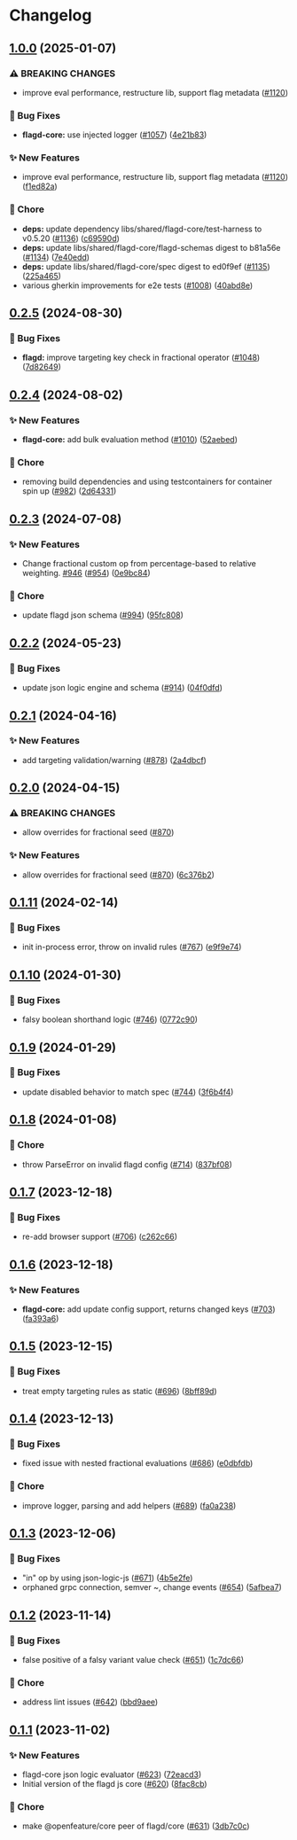 # Changelog

## [1.0.0](https://github.com/open-feature/js-sdk-contrib/compare/flagd-core-v0.2.5...flagd-core-v1.0.0) (2025-01-07)


### ⚠ BREAKING CHANGES

* improve eval performance, restructure lib, support flag metadata ([#1120](https://github.com/open-feature/js-sdk-contrib/issues/1120))

### 🐛 Bug Fixes

* **flagd-core:** use injected logger ([#1057](https://github.com/open-feature/js-sdk-contrib/issues/1057)) ([4e21b83](https://github.com/open-feature/js-sdk-contrib/commit/4e21b836b62b6f26ee966c8f0ff6fd876a3e353a))


### ✨ New Features

* improve eval performance, restructure lib, support flag metadata ([#1120](https://github.com/open-feature/js-sdk-contrib/issues/1120)) ([f1ed82a](https://github.com/open-feature/js-sdk-contrib/commit/f1ed82acba4430ffafbe9057576371e09f1791ff))


### 🧹 Chore

* **deps:** update dependency libs/shared/flagd-core/test-harness to v0.5.20 ([#1136](https://github.com/open-feature/js-sdk-contrib/issues/1136)) ([c69590d](https://github.com/open-feature/js-sdk-contrib/commit/c69590d9c201a5769aa6a17705072376683143e7))
* **deps:** update libs/shared/flagd-core/flagd-schemas digest to b81a56e ([#1134](https://github.com/open-feature/js-sdk-contrib/issues/1134)) ([7e40edd](https://github.com/open-feature/js-sdk-contrib/commit/7e40edda9f2b6358a454a96fa64627b7c00098e2))
* **deps:** update libs/shared/flagd-core/spec digest to ed0f9ef ([#1135](https://github.com/open-feature/js-sdk-contrib/issues/1135)) ([225a465](https://github.com/open-feature/js-sdk-contrib/commit/225a46532b3822a6fd8ae33b616a792a62c485e8))
* various gherkin improvements for e2e tests ([#1008](https://github.com/open-feature/js-sdk-contrib/issues/1008)) ([40abd8e](https://github.com/open-feature/js-sdk-contrib/commit/40abd8eca76b47bb5c084b377302821968acd19c))

## [0.2.5](https://github.com/open-feature/js-sdk-contrib/compare/flagd-core-v0.2.4...flagd-core-v0.2.5) (2024-08-30)


### 🐛 Bug Fixes

* **flagd:** improve targeting key check in fractional operator ([#1048](https://github.com/open-feature/js-sdk-contrib/issues/1048)) ([7d82649](https://github.com/open-feature/js-sdk-contrib/commit/7d8264994b62f00d2f3e6b88e98ecf2c85ea8b87))

## [0.2.4](https://github.com/open-feature/js-sdk-contrib/compare/flagd-core-v0.2.3...flagd-core-v0.2.4) (2024-08-02)


### ✨ New Features

* **flagd-core:** add bulk evaluation method ([#1010](https://github.com/open-feature/js-sdk-contrib/issues/1010)) ([52aebed](https://github.com/open-feature/js-sdk-contrib/commit/52aebedc0033ce273b707adcc57e80e765cc98e9))


### 🧹 Chore

* removing build dependencies and using testcontainers for container spin up ([#982](https://github.com/open-feature/js-sdk-contrib/issues/982)) ([2d64331](https://github.com/open-feature/js-sdk-contrib/commit/2d6433101b76ba9ad266095fe31b58314f82a105))

## [0.2.3](https://github.com/open-feature/js-sdk-contrib/compare/flagd-core-v0.2.2...flagd-core-v0.2.3) (2024-07-08)


### ✨ New Features

* Change fractional custom op from percentage-based to relative weighting. [#946](https://github.com/open-feature/js-sdk-contrib/issues/946) ([#954](https://github.com/open-feature/js-sdk-contrib/issues/954)) ([0e9bc84](https://github.com/open-feature/js-sdk-contrib/commit/0e9bc842cf09de12e8445dcb4e0e8b3623c66099))


### 🧹 Chore

* update flagd json schema ([#994](https://github.com/open-feature/js-sdk-contrib/issues/994)) ([95fc808](https://github.com/open-feature/js-sdk-contrib/commit/95fc8089641049a6edee3bcbac303f38fbc3fa26))

## [0.2.2](https://github.com/open-feature/js-sdk-contrib/compare/flagd-core-v0.2.1...flagd-core-v0.2.2) (2024-05-23)


### 🐛 Bug Fixes

* update json logic engine and schema ([#914](https://github.com/open-feature/js-sdk-contrib/issues/914)) ([04f0dfd](https://github.com/open-feature/js-sdk-contrib/commit/04f0dfd1427dbd529bd2d650dfa27f25e89f7e07))

## [0.2.1](https://github.com/open-feature/js-sdk-contrib/compare/flagd-core-v0.2.0...flagd-core-v0.2.1) (2024-04-16)


### ✨ New Features

* add targeting validation/warning ([#878](https://github.com/open-feature/js-sdk-contrib/issues/878)) ([2a4dbcf](https://github.com/open-feature/js-sdk-contrib/commit/2a4dbcf0daa6b55e7cc73aa9b4a1fb481054e752))

## [0.2.0](https://github.com/open-feature/js-sdk-contrib/compare/flagd-core-v0.1.11...flagd-core-v0.2.0) (2024-04-15)


### ⚠ BREAKING CHANGES

* allow overrides for fractional seed ([#870](https://github.com/open-feature/js-sdk-contrib/issues/870))

### ✨ New Features

* allow overrides for fractional seed ([#870](https://github.com/open-feature/js-sdk-contrib/issues/870)) ([6c376b2](https://github.com/open-feature/js-sdk-contrib/commit/6c376b2f525be04c15b5c3bd32d89cc9c4c66729))

## [0.1.11](https://github.com/open-feature/js-sdk-contrib/compare/flagd-core-v0.1.10...flagd-core-v0.1.11) (2024-02-14)


### 🐛 Bug Fixes

* init in-process error, throw on invalid rules ([#767](https://github.com/open-feature/js-sdk-contrib/issues/767)) ([e9f9e74](https://github.com/open-feature/js-sdk-contrib/commit/e9f9e74d66e9f8666eebb8d06141fce713c7914c))

## [0.1.10](https://github.com/open-feature/js-sdk-contrib/compare/flagd-core-v0.1.9...flagd-core-v0.1.10) (2024-01-30)


### 🐛 Bug Fixes

* falsy boolean shorthand logic ([#746](https://github.com/open-feature/js-sdk-contrib/issues/746)) ([0772c90](https://github.com/open-feature/js-sdk-contrib/commit/0772c90c10906e47109567ba1ac35fe8b38fbe74))

## [0.1.9](https://github.com/open-feature/js-sdk-contrib/compare/flagd-core-v0.1.8...flagd-core-v0.1.9) (2024-01-29)


### 🐛 Bug Fixes

* update disabled behavior to match spec  ([#744](https://github.com/open-feature/js-sdk-contrib/issues/744)) ([3f6b4f4](https://github.com/open-feature/js-sdk-contrib/commit/3f6b4f43e7e79a70517d1d654355cf4b82a31188))

## [0.1.8](https://github.com/open-feature/js-sdk-contrib/compare/flagd-core-v0.1.7...flagd-core-v0.1.8) (2024-01-08)


### 🧹 Chore

* throw ParseError on invalid flagd config ([#714](https://github.com/open-feature/js-sdk-contrib/issues/714)) ([837bf08](https://github.com/open-feature/js-sdk-contrib/commit/837bf0887a8b68e6418963160344af1aaeabbf0a))

## [0.1.7](https://github.com/open-feature/js-sdk-contrib/compare/flagd-core-v0.1.6...flagd-core-v0.1.7) (2023-12-18)


### 🐛 Bug Fixes

* re-add browser support ([#706](https://github.com/open-feature/js-sdk-contrib/issues/706)) ([c262c66](https://github.com/open-feature/js-sdk-contrib/commit/c262c66497e0cc7d8b7ea2d9cc5b85f5d31093e6))

## [0.1.6](https://github.com/open-feature/js-sdk-contrib/compare/flagd-core-v0.1.5...flagd-core-v0.1.6) (2023-12-18)


### ✨ New Features

* **flagd-core:** add update config support, returns changed keys ([#703](https://github.com/open-feature/js-sdk-contrib/issues/703)) ([fa393a6](https://github.com/open-feature/js-sdk-contrib/commit/fa393a6c03ddeacc2899db4d4911cb06712211ba))

## [0.1.5](https://github.com/open-feature/js-sdk-contrib/compare/flagd-core-v0.1.4...flagd-core-v0.1.5) (2023-12-15)


### 🐛 Bug Fixes

* treat empty targeting rules as static ([#696](https://github.com/open-feature/js-sdk-contrib/issues/696)) ([8bff89d](https://github.com/open-feature/js-sdk-contrib/commit/8bff89d023486734a739dbdfb016b2966ec43436))

## [0.1.4](https://github.com/open-feature/js-sdk-contrib/compare/flagd-core-v0.1.3...flagd-core-v0.1.4) (2023-12-13)


### 🐛 Bug Fixes

* fixed issue with nested fractional evaluations ([#686](https://github.com/open-feature/js-sdk-contrib/issues/686)) ([e0dbfdb](https://github.com/open-feature/js-sdk-contrib/commit/e0dbfdb2c73b45bdbadb22b4198b0134e395548a))


### 🧹 Chore

* improve logger, parsing and add helpers ([#689](https://github.com/open-feature/js-sdk-contrib/issues/689)) ([fa0a238](https://github.com/open-feature/js-sdk-contrib/commit/fa0a238bc4533e431e2c2969303866e74f4f181f))

## [0.1.3](https://github.com/open-feature/js-sdk-contrib/compare/flagd-core-v0.1.2...flagd-core-v0.1.3) (2023-12-06)


### 🐛 Bug Fixes

* "in" op by using json-logic-js ([#671](https://github.com/open-feature/js-sdk-contrib/issues/671)) ([4b5e2fe](https://github.com/open-feature/js-sdk-contrib/commit/4b5e2fe5cf89385a8cf5e6be5b4bc0a50d4b791d))
* orphaned grpc connection, semver ~, change events ([#654](https://github.com/open-feature/js-sdk-contrib/issues/654)) ([5afbea7](https://github.com/open-feature/js-sdk-contrib/commit/5afbea754983f95858bf1bdfd15ab51793b0b72e))

## [0.1.2](https://github.com/open-feature/js-sdk-contrib/compare/flagd-core-v0.1.1...flagd-core-v0.1.2) (2023-11-14)


### 🐛 Bug Fixes

* false positive of a falsy variant value check ([#651](https://github.com/open-feature/js-sdk-contrib/issues/651)) ([1c7dc66](https://github.com/open-feature/js-sdk-contrib/commit/1c7dc660d15e00f84ad303d373417f8bb7b71966))


### 🧹 Chore

* address lint issues ([#642](https://github.com/open-feature/js-sdk-contrib/issues/642)) ([bbd9aee](https://github.com/open-feature/js-sdk-contrib/commit/bbd9aee896dc4a0817f379b799a1b8d331ee76c6))

## [0.1.1](https://github.com/open-feature/js-sdk-contrib/compare/flagd-core-v0.1.0...flagd-core-v0.1.1) (2023-11-02)


### ✨ New Features

* flagd-core json logic evaluator ([#623](https://github.com/open-feature/js-sdk-contrib/issues/623)) ([72eacd3](https://github.com/open-feature/js-sdk-contrib/commit/72eacd33ab7147d7348ee125c57282bccd3af9d5))
* Initial version of the flagd js core ([#620](https://github.com/open-feature/js-sdk-contrib/issues/620)) ([8fac8cb](https://github.com/open-feature/js-sdk-contrib/commit/8fac8cb902c8803200b3dbc74eace3d623746b4e))


### 🧹 Chore

* make @openfeature/core peer of flagd/core ([#631](https://github.com/open-feature/js-sdk-contrib/issues/631)) ([3db7c0c](https://github.com/open-feature/js-sdk-contrib/commit/3db7c0c739c84be9fa9cedb87b5e0521a1a0d89c))
